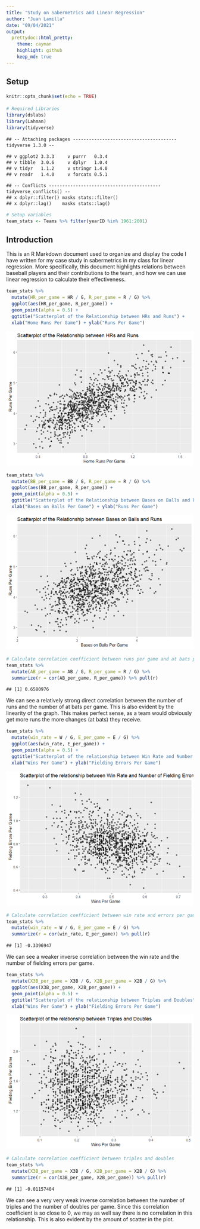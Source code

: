 ```yaml
---
title: "Study on Sabermetrics and Linear Regression"
author: "Juan Lamilla"
date: "09/04/2021"
output:
  prettydoc::html_pretty:
    theme: cayman
    highlight: github
    keep_md: true
---
```


## Setup


```r
knitr::opts_chunk$set(echo = TRUE)

# Required Libraries
library(dslabs)
library(Lahman)
library(tidyverse)
```

```
## -- Attaching packages --------------------------------------- tidyverse 1.3.0 --
```

```
## v ggplot2 3.3.3     v purrr   0.3.4
## v tibble  3.0.6     v dplyr   1.0.4
## v tidyr   1.1.2     v stringr 1.4.0
## v readr   1.4.0     v forcats 0.5.1
```

```
## -- Conflicts ------------------------------------------ tidyverse_conflicts() --
## x dplyr::filter() masks stats::filter()
## x dplyr::lag()    masks stats::lag()
```

```r
# Setup variables
team_stats <- Teams %>% filter(yearID %in% 1961:2001)
```

## Introduction

This is an R Markdown document used to organize and display the code I have written for my case study in sabermetrics in my class for linear regression. More specifically, this document highlights relations between baseball players and their contributions to the team, and how we can use linear regression to calculate their effectiveness.


```r
team_stats %>%
  mutate(HR_per_game = HR / G, R_per_game = R / G) %>%
  ggplot(aes(HR_per_game, R_per_game)) + 
  geom_point(alpha = 0.5) + 
  ggtitle("Scatterplot of the Relationship between HRs and Runs") +
  xlab("Home Runs Per Game") + ylab("Runs Per Game")
```

![](sabermetrics_markdown_files/figure-html/HR/R-1.png)<!-- -->


```r
team_stats %>%
  mutate(BB_per_game = BB / G, R_per_game = R / G) %>%
  ggplot(aes(BB_per_game, R_per_game)) + 
  geom_point(alpha = 0.5) + 
  ggtitle("Scatterplot of the Relationship between Bases on Balls and Runs") +
  xlab("Bases on Balls Per Game") + ylab("Runs Per Game")
```

![](sabermetrics_markdown_files/figure-html/BB/R-1.png)<!-- -->

```r
# Calculate correlation coefficient between runs per game and at bats per game
team_stats %>% 
  mutate(AB_per_game = AB / G, R_per_game = R / G) %>% 
  summarize(r = cor(AB_per_game, R_per_game)) %>% pull(r)
```

```
## [1] 0.6580976
```

We can see a relatively strong direct correlation between the number of runs and the number of at bats per game. This is also evident by the linearity of the graph. This makes perfect sense, as a team would obviously get more runs the more changes (at bats) they receive.


```r
team_stats %>%
  mutate(win_rate = W / G, E_per_game = E / G) %>%
  ggplot(aes(win_rate, E_per_game)) + 
  geom_point(alpha = 0.5) + 
  ggtitle("Scatterplot of the relationship between Win Rate and Number of Fielding Errors") +
  xlab("Wins Per Game") + ylab("Fielding Errors Per Game")
```

![](sabermetrics_markdown_files/figure-html/WR/FE-1.png)<!-- -->

```r
# Calculate correlation coefficient between win rate and errors per game
team_stats %>% 
  mutate(win_rate = W / G, E_per_game = E / G) %>% 
  summarize(r = cor(win_rate, E_per_game)) %>% pull(r)
```

```
## [1] -0.3396947
```

We can see a weaker inverse correlation between the win rate and the number of fielding errors per game.


```r
team_stats %>%
  mutate(X3B_per_game = X3B / G, X2B_per_game = X2B / G) %>%
  ggplot(aes(X3B_per_game, X2B_per_game)) + 
  geom_point(alpha = 0.5) + 
  ggtitle("Scatterplot of the relationship between Triples and Doubles") +
  xlab("Wins Per Game") + ylab("Fielding Errors Per Game")
```

![](sabermetrics_markdown_files/figure-html/X3B/X2B-1.png)<!-- -->

```r
# Calculate correlation coefficient between triples and doubles
team_stats %>% 
  mutate(X3B_per_game = X3B / G, X2B_per_game = X2B / G) %>% 
  summarize(r = cor(X3B_per_game, X2B_per_game)) %>% pull(r)
```

```
## [1] -0.01157404
```

We can see a very very weak inverse correlation between the number of triples and the number of doubles per game. Since this correlation coefficient is so close to 0, we may as well say there is no correlation in this relationship. This is also evident by the amount of scatter in the plot.
